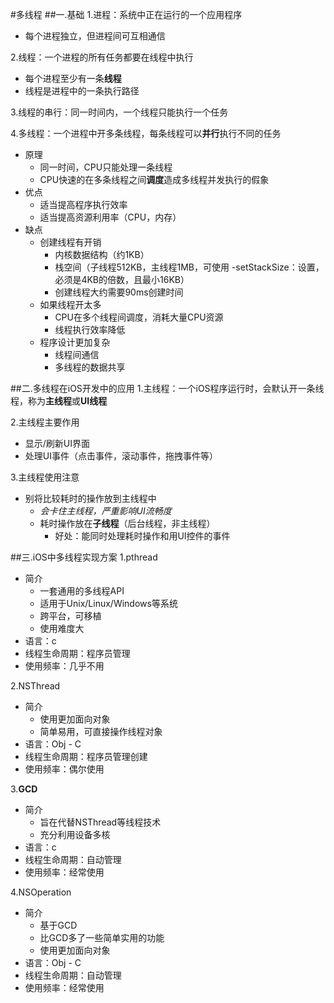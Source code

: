 #多线程
##一.基础
1.进程：系统中正在运行的一个应用程序 
   
- 每个进程独立，但进程间可互相通信
 
2.线程：一个进程的所有任务都要在线程中执行

- 每个进程至少有一条**线程**
- 线程是进程中的一条执行路径

3.线程的串行：同一时间内，一个线程只能执行一个任务   
 
4.多线程：一个进程中开多条线程，每条线程可以**并行**执行不同的任务

- 原理
	- 同一时间，CPU只能处理一条线程
	- CPU快速的在多条线程之间**调度**造成多线程并发执行的假象
- 优点
	- 适当提高程序执行效率
	- 适当提高资源利用率（CPU，内存）
- 缺点
	- 创建线程有开销
		- 内核数据结构（约1KB）
		- 栈空间（子线程512KB，主线程1MB，可使用 -setStackSize：设置，必须是4KB的倍数，且最小16KB）
		- 创建线程大约需要90ms创建时间
	- 如果线程开太多
		- CPU在多个线程间调度，消耗大量CPU资源
		- 线程执行效率降低
	- 程序设计更加复杂
		- 线程间通信
		- 多线程的数据共享
		
##二.多线程在iOS开发中的应用
1.主线程：一个iOS程序运行时，会默认开一条线程，称为**主线程**或**UI线程**   

2.主线程主要作用      
  
- 显示/刷新UI界面
- 处理UI事件（点击事件，滚动事件，拖拽事件等）

3.主线程使用注意

- 别将比较耗时的操作放到主线程中   
	- *会卡住主线程，严重影响UI流畅度* 
	- 耗时操作放在**子线程**（后台线程，非主线程） 
		- 好处：能同时处理耗时操作和用UI控件的事件

##三.iOS中多线程实现方案
1.pthread

- 简介
	- 一套通用的多线程API
	- 适用于Unix/Linux/Windows等系统
	- 跨平台，可移植
	- 使用难度大
- 语言：c
- 线程生命周期：程序员管理
- 使用频率：几乎不用 

2.NSThread

- 简介
	- 使用更加面向对象
	- 简单易用，可直接操作线程对象
- 语言：Obj - C
- 线程生命周期：程序员管理创建
- 使用频率：偶尔使用 

3.**GCD**

- 简介
	- 旨在代替NSThread等线程技术
	- 充分利用设备多核
- 语言：c
- 线程生命周期：自动管理
- 使用频率：经常使用 

4.NSOperation

- 简介
	- 基于GCD
	- 比GCD多了一些简单实用的功能
	- 使用更加面向对象
- 语言：Obj - C
- 线程生命周期：自动管理
- 使用频率：经常使用




